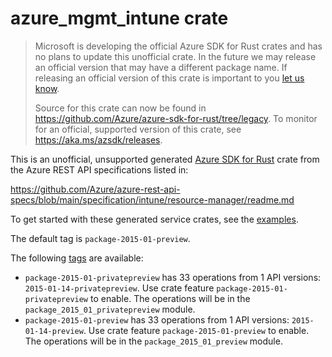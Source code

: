 # azure_mgmt_intune crate

> Microsoft is developing the official Azure SDK for Rust crates and has no plans to update this unofficial crate.
> In the future we may release an official version that may have a different package name.
> If releasing an official version of this crate is important to you [let us know](https://github.com/Azure/azure-sdk-for-rust/issues/new/choose).
>
> Source for this crate can now be found in <https://github.com/Azure/azure-sdk-for-rust/tree/legacy>.
> To monitor for an official, supported version of this crate, see <https://aka.ms/azsdk/releases>.

This is an unofficial, unsupported generated [Azure SDK for Rust](https://github.com/Azure/azure-sdk-for-rust/tree/legacy) crate from the Azure REST API specifications listed in:

https://github.com/Azure/azure-rest-api-specs/blob/main/specification/intune/resource-manager/readme.md

To get started with these generated service crates, see the [examples](https://github.com/Azure/azure-sdk-for-rust/blob/legacy/services/README.md#examples).

The default tag is `package-2015-01-preview`.

The following [tags](https://github.com/Azure/azure-sdk-for-rust/blob/legacy/services/tags.md) are available:

- `package-2015-01-privatepreview` has 33 operations from 1 API versions: `2015-01-14-privatepreview`. Use crate feature `package-2015-01-privatepreview` to enable. The operations will be in the `package_2015_01_privatepreview` module.
- `package-2015-01-preview` has 33 operations from 1 API versions: `2015-01-14-preview`. Use crate feature `package-2015-01-preview` to enable. The operations will be in the `package_2015_01_preview` module.